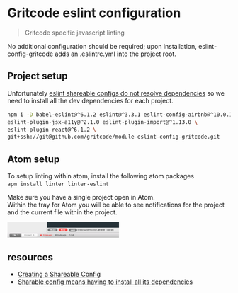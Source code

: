 # Gritcode eslint configuration

> Gritcode specific javascript linting


No additional configuration should be required; upon installation, eslint-config-gritcode adds an .eslintrc.yml into the project root.


## Project setup  
Unfortunately [eslint shareable configs do not resolve dependencies](https://github.com/eslint/eslint/issues/3843) so we need to install all the dev dependencies for each project.  

```bash
npm i -D babel-eslint@^6.1.2 eslint@^3.3.1 eslint-config-airbnb@^10.0.1  \
eslint-plugin-jsx-a11y@^2.1.0 eslint-plugin-import@^1.13.0 \
eslint-plugin-react@^6.1.2 \
git+ssh://git@github.com/gritcode/module-eslint-config-gritcode.git
```

## Atom setup    
To setup linting within atom, install the following atom packages  
`apm install linter linter-eslint`

Make sure you have a single project open in Atom.  
Within the tray for Atom you will be able to see notifications for the project and the current file within the project.  

<img src="https://github.com/gritcode/module-eslint-config-gritcode/raw/master/eslint-file.png" alt="eslint notifications" width="50%" />


## resources  
- [Creating a Shareable Config](http://eslint.org/docs/developer-guide/shareable-configs#creating-a-shareable-config)
- [Sharable config means having to install all its dependencies]()
